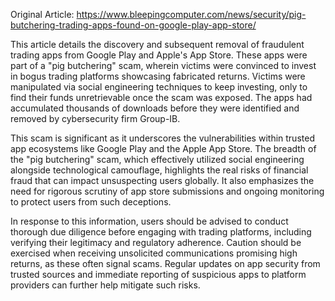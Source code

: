 Original Article: https://www.bleepingcomputer.com/news/security/pig-butchering-trading-apps-found-on-google-play-app-store/

This article details the discovery and subsequent removal of fraudulent trading apps from Google Play and Apple's App Store. These apps were part of a "pig butchering" scam, wherein victims were convinced to invest in bogus trading platforms showcasing fabricated returns. Victims were manipulated via social engineering techniques to keep investing, only to find their funds unretrievable once the scam was exposed. The apps had accumulated thousands of downloads before they were identified and removed by cybersecurity firm Group-IB.

This scam is significant as it underscores the vulnerabilities within trusted app ecosystems like Google Play and the Apple App Store. The breadth of the "pig butchering" scam, which effectively utilized social engineering alongside technological camouflage, highlights the real risks of financial fraud that can impact unsuspecting users globally. It also emphasizes the need for rigorous scrutiny of app store submissions and ongoing monitoring to protect users from such deceptions.

In response to this information, users should be advised to conduct thorough due diligence before engaging with trading platforms, including verifying their legitimacy and regulatory adherence. Caution should be exercised when receiving unsolicited communications promising high returns, as these often signal scams. Regular updates on app security from trusted sources and immediate reporting of suspicious apps to platform providers can further help mitigate such risks.